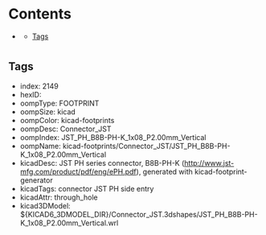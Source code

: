 



Contents
========

* [](#)
	* [Tags](#tags)

# 

## Tags

- index: 2149
- hexID: 
- oompType: FOOTPRINT
- oompSize: kicad
- oompColor: kicad-footprints
- oompDesc: Connector_JST
- oompIndex: JST_PH_B8B-PH-K_1x08_P2.00mm_Vertical
- oompName: kicad-footprints/Connector_JST/JST_PH_B8B-PH-K_1x08_P2.00mm_Vertical
- kicadDesc: JST PH series connector, B8B-PH-K (http://www.jst-mfg.com/product/pdf/eng/ePH.pdf), generated with kicad-footprint-generator
- kicadTags: connector JST PH side entry
- kicadAttr: through_hole
- kicad3DModel: ${KICAD6_3DMODEL_DIR}/Connector_JST.3dshapes/JST_PH_B8B-PH-K_1x08_P2.00mm_Vertical.wrl

